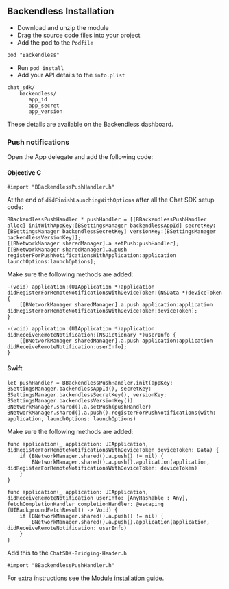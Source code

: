 ## Backendless Installation

+ Download and unzip the module
+ Drag the source code files into your project
+ Add the pod to the `Podfile`

```
pod "Backendless"
```

+ Run ```pod install```
+ Add your API details to the `info.plist`

```
chat_sdk/
    backendless/
       app_id
       app_secret
       app_version
```

These details are available on the Backendless dashboard. 

### Push notifications

Open the App delegate and add the following code:

#### Objective C

```
#import "BBackendlessPushHandler.h"
``` 

At the end of `didFinishLaunchingWithOptions` after all the Chat SDK setup code:
  
```
BBackendlessPushHandler * pushHandler = [[BBackendlessPushHandler alloc] initWithAppKey:[BSettingsManager backendlessAppId] secretKey:[BSettingsManager backendlessSecretKey] versionKey:[BSettingsManager backendlessVersionKey]];
[[BNetworkManager sharedManager].a setPush:pushHandler];
[[BNetworkManager sharedManager].a.push registerForPushNotificationsWithApplication:application launchOptions:launchOptions];
```

Make sure the following methods are added: 

```
-(void) application:(UIApplication *)application didRegisterForRemoteNotificationsWithDeviceToken:(NSData *)deviceToken {
    [[BNetworkManager sharedManager].a.push application:application didRegisterForRemoteNotificationsWithDeviceToken:deviceToken];
}

-(void) application:(UIApplication *)application didReceiveRemoteNotification:(NSDictionary *)userInfo {
    [[BNetworkManager sharedManager].a.push application:application didReceiveRemoteNotification:userInfo];
}

```

#### Swift

```
let pushHandler = BBackendlessPushHandler.init(appKey: BSettingsManager.backendlessAppId(), secretKey: BSettingsManager.backendlessSecretKey(), versionKey: BSettingsManager.backendlessVersionKey())
BNetworkManager.shared().a.setPush(pushHandler)
BNetworkManager.shared().a.push().registerForPushNotifications(with: application, launchOptions: launchOptions)
```
  
Make sure the following methods are added: 
  
```
func application(_ application: UIApplication, didRegisterForRemoteNotificationsWithDeviceToken deviceToken: Data) {
    if (BNetworkManager.shared().a.push() != nil) {
        BNetworkManager.shared().a.push().application(application, didRegisterForRemoteNotificationsWithDeviceToken: deviceToken)
    }
}
    
func application(_ application: UIApplication, didReceiveRemoteNotification userInfo: [AnyHashable : Any], fetchCompletionHandler completionHandler: @escaping (UIBackgroundFetchResult) -> Void) {
    if (BNetworkManager.shared().a.push() != nil) {
        BNetworkManager.shared().a.push().application(application, didReceiveRemoteNotification: userInfo)
    }
}

```
  
Add this to the `ChatSDK-Bridging-Header.h`
  
```
#import "BBackendlessPushHandler.h"
```

For extra instructions see the [Module installation guide](http://chatsdk.co/docs/ios-installing-modules/).